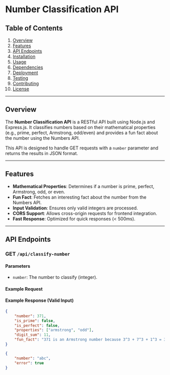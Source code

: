 # Number Classification API

## Table of Contents
1. [Overview](#overview)
2. [Features](#features)
3. [API Endpoints](#api-endpoints)
4. [Installation](#installation)
5. [Usage](#usage)
6. [Dependencies](#dependencies)
7. [Deployment](#deployment)
8. [Testing](#testing)
9. [Contributing](#contributing)
10. [License](#license)

---

## Overview

The **Number Classification API** is a RESTful API built using Node.js and Express.js. It classifies numbers based on their mathematical properties (e.g., prime, perfect, Armstrong, odd/even) and provides a fun fact about the number using the Numbers API.

This API is designed to handle GET requests with a `number` parameter and returns the results in JSON format.

---

## Features

- **Mathematical Properties**: Determines if a number is prime, perfect, Armstrong, odd, or even.
- **Fun Fact**: Fetches an interesting fact about the number from the Numbers API.
- **Input Validation**: Ensures only valid integers are processed.
- **CORS Support**: Allows cross-origin requests for frontend integration.
- **Fast Response**: Optimized for quick responses (< 500ms).

---

## API Endpoints

### GET `/api/classify-number`

#### Parameters
- `number`: The number to classify (integer).

#### Example Request


#### Example Response (Valid Input)
```json
{
    "number": 371,
    "is_prime": false,
    "is_perfect": false,
    "properties": ["armstrong", "odd"],
    "digit_sum": 11,
    "fun_fact": "371 is an Armstrong number because 3^3 + 7^3 + 1^3 = 371"
}

{
    "number": "abc",
    "error": true
}